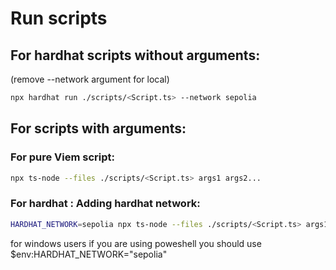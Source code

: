 # Run scripts

## For hardhat scripts without arguments:

(remove --network argument for local)

```bash
npx hardhat run ./scripts/<Script.ts> --network sepolia
```

## For scripts with arguments:

### For pure Viem script:

```bash
npx ts-node --files ./scripts/<Script.ts> args1 args2...
```

### For hardhat : Adding hardhat network:

```bash
HARDHAT_NETWORK=sepolia npx ts-node --files ./scripts/<Script.ts> args1 args2...
```
for windows users if you are using poweshell you should use $env:HARDHAT_NETWORK="sepolia"
